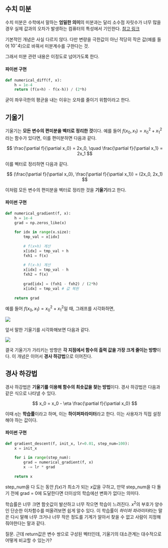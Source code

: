 ## 수치 미분

수치 미분은 수학에서 말하는 **엄밀한 의미**의 미분과는 달리 소수점 자릿수가 너무 많을 경우 실제 값과의 오차가 발생하는 컴퓨터의 특성에서 기인한다. [참고 링크](https://www.youtube.com/watch?v=-GsrYvZoAdA)

기본적인 개념은 사실 다르지 않다. 다만 변량을 극한값이 아닌 적당히 작은 값(예를 들어 $10^-4$)으로 바꿔서 미분계수를 구한다는 것.

그래서 미분 관련 내용은 이정도로 넘어가도록 한다.

#### 파이썬 구현 ####

```python
def numerical_diff(f, x):
    h = 1e-4
    return (f(x+h) - f(x-h)) / (2*h)
```
굳이 좌우극한의 평균을 내는 이유는 오차를 줄이기 위함이라고 한다.

## 기울기

기울기는 **모든 변수의 편미분을 벡터로 정리한 것**이다. 예를 들어 $f(x_0, x_1) = x_0^2 + x_1^2$라는 함수가 있다면, 이를 편미분하면 다음과 같다.

$$
\frac{\partial f}{\partial x_0} = 2x_0, \quad \frac{\partial f}{\partial x_1} = 2x_1
$$

이를 벡터로 정리하면 다음과 같다.

$$
(\frac{\partial f}{\partial x_0}, \frac{\partial f}{\partial x_1}) = (2x_0, 2x_1)
$$

이처럼 모든 변수의 편미분을 벡터로 정리한 것을 **기울기**라고 한다.

#### 파이썬 구현 ####

```python
def numerical_gradient(f, x):
    h = 1e-4
    grad = np.zeros_like(x)
    
    for idx in range(x.size):
        tmp_val = x[idx]
        
        # f(x+h) 계산
        x[idx] = tmp_val + h
        fxh1 = f(x)
        
        # f(x-h) 계산
        x[idx] = tmp_val - h
        fxh2 = f(x)
        
        grad[idx] = (fxh1 - fxh2) / (2*h)
        x[idx] = tmp_val # 값 복원
        
    return grad
```

예를 들어 $f(x_0, x_1) = x_0^2 + x_1^2$일 때, 그래프를 시각화하면,

![](https://velog.velcdn.com/images/brianc1213/post/437349c5-298f-47d2-a1bb-05fbd1d19037/image.png)


앞서 말한 기울기를 시각화해보면 다음과 같다.

![](https://velog.velcdn.com/images/brianc1213/post/7b7a6cab-d008-4638-93c5-10e1320ea243/image.png)


결국 기울기가 가리키는 방향은 **각 지점에서 함수의 출력 값을 가장 크게 줄이는 방향**이다. 이 개념은 이어서 **경사 하강법**으로 이어진다.

## 경사 하강법

경사 하강법은 **기울기를 이용해 함수의 최솟값을 찾는 방법**이다. 경사 하강법은 다음과 같은 식으로 나타낼 수 있다.

$$
x_0 = x_0 - \eta \frac{\partial f}{\partial x_0}
$$

이때 $\eta$는 **학습률**이라고 하며, 이는 **하이퍼파라미터**라고 한다. 이는 사용자가 직접 설정해야 하는 값이다.

#### 파이썬 구현 ####

```python
def gradient_descent(f, init_x, lr=0.01, step_num=100):
    x = init_x
    
    for i in range(step_num):
        grad = numerical_gradient(f, x)
        x -= lr * grad
        
    return x
```
step_num을 다 도는 동안 $f(x)$가 최소가 되는 $x$값을 구하고, 만약 step_num을 다 돌기 전에 grad = 0에 도달한다면 더이상의 학습에선 변화가 없다는 의미다.

학습률은 너무 크면 함숫값이 발산하고 너무 작으면 학습이 느려진다. $x^2$의 부호가 양수인 단순한 이차함수를 떠올려보면 쉽게 알수 있다. 이 학습률이 *하이퍼 파라미터*라는 말은 다시 말해 너무 크거나 너무 작은 정도를 기계가 알아서 찾을 수 없고 사람이 지정해줘야한다는 말과 같다.


질문. 근데 return값은 변수 쌍으로 구성된 벡터인데, 기울기의 대소관계는 대수적으로 어떻게 비교할 수 있는가?

